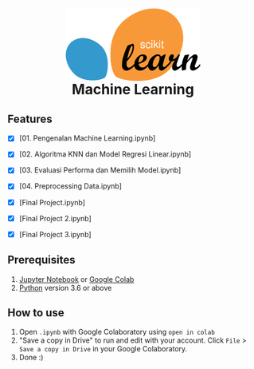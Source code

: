 <h1 align="center">
  <img align="center" src="/Images/scikitlearn.png"  width="270"></img>
<br>
Machine Learning
</h1>

## Features

- [x] [01. Pengenalan Machine Learning.ipynb]
- [x] [02. Algoritma KNN dan Model Regresi Linear.ipynb]
- [x] [03. Evaluasi Performa dan Memilih Model.ipynb]
- [x] [04. Preprocessing Data.ipynb]
- [x] [Final Project.ipynb]
- [x] [Final Project 2.ipynb]
- [x] [Final Project 3.ipynb]


## Prerequisites
1. [Jupyter Notebook](https://test-jupyter.readthedocs.io/en/latest/install.html) or [Google Colab](https://colab.research.google.com/)
2. [Python](https://www.python.org/downloads/) version 3.6 or above

## How to use
1. Open `.ipynb` with Google Colaboratory using `open in colab`
2. "Save a copy in Drive" to run and edit with your account. Click `File` > `Save a copy in Drive` in your Google Colaboratory.
3. Done :)

